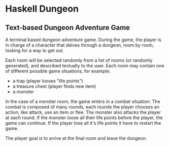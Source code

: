 Haskell Dungeon
===============
Text-based Dungeon Adventure Game
---------------------------------
A terminal based dungeon adventure game.
During the game, the player is in charge of a character that delves through a dungeon, room by room, looking for a way to get out.

Each room will be selected randomly from a list of rooms (or randomly generated), and described textually to the user.
Each room may contain one of different possible game situations, for example:
 - a trap (player looses "life points")
 - a treasure chest (player finds new item)
 - a monster

In the case of a monster room, the game enters in a combat situation:
The combat is composed of many rounds, each rounds the player chooses an action, like attack, use an item or flee.
The monster also attacks the player at each round.
If the monster loose all their life points before the player, the game can continue.
If the player lose all it's life points it have to restart the game.

The player goal is to arrive at the final room and leave the dungeon.

